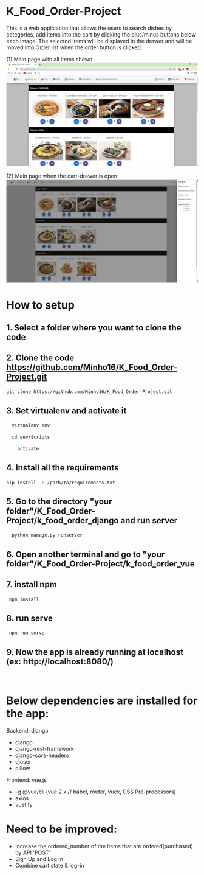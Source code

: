 # K_Food_Order-Project


This is a web application that allows the users to search dishes by categories, add items into the cart by clicking the plus/minus buttons below each image.
The selected items will be displayed in the drawer and will be moved into Order list when the order button is clicked. 

(1) Main page with all items shown
![alt text](https://github.com/Minho16/K_Food_Order-Project/blob/main/image.jpg?raw=true)

(2) Main page when the cart-drawer is open
![alt text](https://github.com/Minho16/K_Food_Order-Project/blob/main/image2.jpg?raw=true)


# How to setup

## 1. Select a folder where you want to clone the code

## 2. Clone the code https://github.com/Minho16/K_Food_Order-Project.git

  ```sh
  git clone https://github.com/Minho16/K_Food_Order-Project.git
  ```
 
## 3. Set virtualenv and activate it

```sh
  virtualenv env
  ```

```sh
  cd env/Scripts
  ```

```sh
  . activate
  ```

## 4. Install all the requirements

  
 ```sh
 pip install -r /path/to/requirements.txt
  ```



## 5. Go to the directory "your folder"/K_Food_Order-Project/k_food_order_django and run server

```sh
  python manage.py runserver
  ```

## 6. Open another terminal and go to "your folder"/K_Food_Order-Project/k_food_order_vue

## 7. install npm
 
 ```sh
  npm install 
  ```

## 8. run serve
 
 ```sh
  npm run serve
  ```

## 9. Now the app is already running at localhost (ex: http://localhost:8080/)

<br />

# Below dependencies are installed for the app:

  Backend: django
  - django
  - django-rest-framework
  - django-cors-headers
  - djoser
  - pillow 

  Frontend: vue.js
   - -g @vue/cli (vue 2.x // babel, router, vuex, CSS Pre-processors)
   - axios
   - vuetify

# Need to be improved: 
 - Increase the ordered_number of the items that are ordered(purchased) by API 'POST'
 - Sign Up and Log In
 - Combine cart state & log-in 


